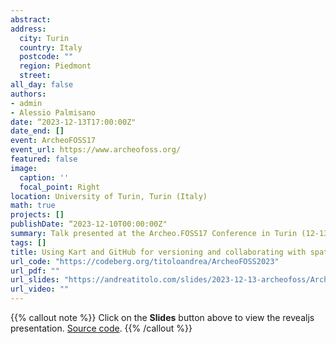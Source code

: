 ```yaml
---
abstract: 
address:
  city: Turin
  country: Italy
  postcode: ""
  region: Piedmont
  street: 
all_day: false
authors:
- admin
- Alessio Palmisano
date: “2023-12-13T17:00:00Z"
date_end: []
event: ArcheoFOSS17
event_url: https://www.archeofoss.org/
featured: false
image:
  caption: ''
  focal_point: Right
location: University of Turin, Turin (Italy)
math: true
projects: []
publishDate: “2023-12-10T00:00:00Z"
summary: Talk presented at the Archeo.FOSS17 Conference in Turin (12-13 December)). Slides made with Quarto and Revealjs.
tags: []
title: Using Kart and GitHub for versioning and collaborating with spatial data in archaeological research
url_code: "https://codeberg.org/titoloandrea/ArcheoFOSS2023"
url_pdf: ""
url_slides: "https://andreatitolo.com/slides/2023-12-13-archeofoss/ArcheoFOSS2023.html"
url_video: ""
---
```


{{% callout note %}}
Click on the **Slides** button above to view the revealjs presentation. [Source code](https://codeberg.org/titoloandrea/ArcheoFOSS2023).
{{% /callout %}}
